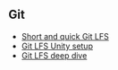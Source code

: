 ## Git
* [Short and quick Git LFS](https://youtu.be/9gaTargV5BY)
* [Git LFS Unity setup](https://youtu.be/09McJ2NL7YM)
* [Git LFS deep dive](https://youtu.be/iJ3hXuEVKAc)
